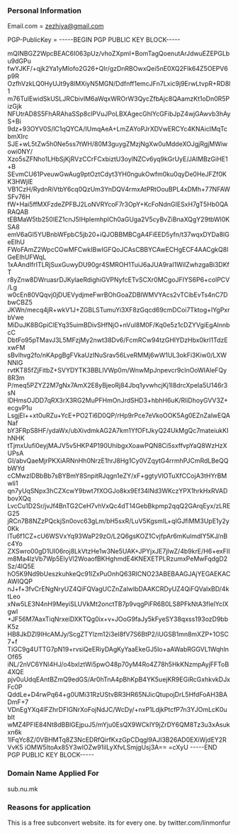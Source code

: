 ### Personal Information

Email.com = zezhiya@gmail.com

PGP-PublicKey = -----BEGIN PGP PUBLIC KEY BLOCK-----

mQINBGZ2WpcBEAC6I063pUz/vhoZXpmI+BomTagQoenutArJdwuEZEPGLbu9dGPu
fwYJKF/+qjk2Ya1yMlofo2G26+QIr/gzDnRBOwxQei5nE0XQ2Flk64Z5OEPV6p9R
OzfhVzkLQ0HyUJt9y8lMXiyN5MGN/Ddfnff1emcJFn7Lxic9j9ErwLtvpR+RD8l1
m76TuIEwidSkUSLJRCbivIM6aWqxWROrW3QycZfbAjc8QAamzKt1oDn0R5PizGjk
NFUtrAD8S5FhARAhaSSp8clPVuJPoLBXAgecGhlYcGFibJpZ4wjGAwvb3hAyS+Bi
9dz+93OYV0S/lC1qQYCA/IUmqAeA+LmZAYoPJrXDVwERCYc4KNAicIMqTcbmXIrc
SJE+wL5tZw5h0Ne5ss7tWH/80M3guygZMzjNgXw0uMddeXOJgjRgjMWiwowi0NY/
Xzo5sZFNho1LHbSjKjRVzCCrFCxbiztU3oylNZCv6yq9kGrUyE/JAIMBzGiHE1+B
SEvmCU61PveuwGwAug9ptOztCdyt3YH0ngukOwfm0ku0qyDe0HeJFZf0KK3HWjlE
VB1CzH/RydnRiVtbY6cq0QzUm3YnDQV4rmxAtPRtOouBPL4xDMh+77NFAWSFv76H
fW+Hai5ffMXFzdeZPFBJ2LoNVRYcoF7r3OpY+KcFoNdnGIESxH7gT5Hb0QARAQAB
tEBMaW5tb250IEZ1cnJ5IHplemhpICh0aGUga2V5cyBvZiBnaXQgY29tbWl0KSA8
emV6aGl5YUBnbWFpbC5jb20+iQJOBBMBCgA4FiEED5yfn/t37wqxDYDa8lGeEIhU
FWoFAmZ2WpcCGwMFCwkIBwIGFQoJCAsCBBYCAwECHgECF4AACgkQ8lGeEIhUFWqL
1xAAndIfrITLRjSuxGuwyDU90gr4SMROH1TuiJ6aJUA9raI1WiIZwhzgaBi3DKfT
r8yZnw8DWruasrDJKylaeRdighiGVPNyfcETvSCXr0MCgoJFIYS6P6+colPCV/Lg
w0cEn80VQqvj0jDUEVydjmeFwrBOhGoaZDBlWMVYAcs2vTCibEvTs4nC7DbwCBZ5
JKWn/mecq4jR+wkV1J+ZGBLSTumuYi3XF8zGqcd69cmDCoi7Tktog+lYgPxrbVwe
MiDuJK8BGpiClEYq35uimBDivSHfNjO+nVuI8M0F/Kq0e5z1cDZYVgiEgAlnnbcC
DbtFo95pTMavJ3L5MFzjMy2nwt38Dv6/FcmRCw94tzGHlYDzHbx0krI1TdzExwFM
sBvlhvg2fo/nKApgBgFVkaUzINuSrav56LveRMMj6wW1UL3okFi3Kiw0/LXWNNlG
rvtKT85fZjFitbZ+SVYDYTK3BBLlVWp0m/WnwMpJnpevcr9clnOoWIAleFQy8R3m
P/meq5PZYZ2M7gNx7AmX2E8yBjeoRj84Jbq1yvwhcjKj1I8drcXpeIa5U146r3sN
lDHmsOJDD7qRX3rX3RG2MuPFHmOnJrdSHD3+hbhH6uK/RliDhoyGVV3Z+ecgvP1u
LsgjEl++xt0uRZu+YcE+PO2Ti6D0QP/rHp9rPce7eVkoOOK5Ag0EZnZalwEQANaf
bY3FRpS8HF/ydaWx/ubXivdmkAG2A7km1YfOFtJkyQ24UkMgQc7mateiukKIhNHK
tTjmxUufi0eyjMAJV5v5HKP4P190UhibgxXoawPQN8Ci5sxffvpYaQ8WzHzXUPsA
GI/abvQaeMjrPKXiARNnHh0NrzE1hrJ8Hg1Cy0VZqytG4rrmhPJCmRdLBeQQbWYd
cCMwzIDBbBb7sBYBmY8SnpitRJqgn1eZY/xF+ggtyVlOTuXfCCojA3tHYrBMwli1
qn7yUqSNpx3hCZXcwY9bwt7fXOGJo8kx9Ef34lNd3WKczYPX1hrkHxRVADbovXQq
LvcCu1D2Sr/jvJf4BnTG2CeH7vhVxQc4dT14GebBkpmp2qqQ2GArqEyx/zLREG25
jRCn7B8NZzPQckjSn0ovc63gLm/bH5sxR/LuV5KgsmlL+qIGJfiMM3UpE1y2y0Kk
lTu6f1CZ+cU6WSVxYq93WaP29zO/L2Q6gsKOZ1CvjfpAr6mKulmdlY5KJ/nBc4Yo
ZXSwro00gD1UI06roj8LkVtzHe1w3Ne5UAK+JPYjxJE7jIwZ/4b9krE/H6+exFII
m8Ma4lzVb7Wp5ElyVl2WoaofBKHghmdE4KNEXETPLRzumxPeMwFqdgD2Sz/4lQ5E
hO5K9Nd9bUeszkuhkeQc91lZxPuOnhQ63RICNO23ABEBAAGJAjYEGAEKACAWIQQP
nJ+f+3fvCrENgNryUZ4QiFQVagUCZnZalwIbDAAKCRDyUZ4QiFQValxBD/4ktLeo
xNw5LE3N4nH9MeyiSLUVkMt2onctTB7p9vqgPiFR6B0LS8PFkNtA3fIelYcIXgwl
+JF56M7AaxTiqNrxeiDXKTQg0ix+v+JOoG9faJy5kFyeSY38qxss193ozD9bbK5z
HB8JkDZl9IHcAMJy/ScgZTYlzm12i3eI8fV7S6BtP2/iUGSB1mn8mXZP+1OSC7+f
TiGC9g4UTTG7pN19+rvsiQeERiyDAgKyYaaEkeGJ5lo+aAWabRGGVL1WqhlnOf65
iNL/2nVC6YNl4HJ/o4bxIztWi5pwO48p70yM4Ro4Z78h5HkKNzmpAyjFFToB4XQE
pjv0uUdqEAntBZmQ9edGS/Ar0hTnA4pBhKpB4YK5uejKR9EGiRcGxhkvkDJxFc0P
QddLe+D4rwPq64+g0UMi31RzUStvBR3HR65NJicQtupojDrL5HfdFoAH3BADmF+7
VDnEgYXq4lFZhrDFIGNrXoFojNdJC/WcDy/+nxP1LdjkPtcfP7n3YJOmLcK0ublt
wMZ4PFIE84Nt8dBBlGEjpuJ5/mYju0EsQX9WCklY9jZrDY6QM8Tz3u3xAsukxn6k
1IFqYc8Z/0VBHMTq8Z3NcEDRfQirfKxzGpCDqgl9AJI3B26AD0EXiWjdEY2RVvK5
iOMW5ItoAx85Y3wlOZw91ilLyXfvLSmjgUsj3A==
=cXyU
-----END PGP PUBLIC KEY BLOCK-----

### Domain Name Applied For

sub.nu.mk

### Reasons for application

This is a free subconvert website. its for every one. by twitter.com/linmonfur
